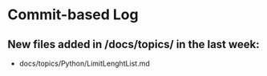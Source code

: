 # Commit-based Log
## New files added in /docs/topics/ in the last week:
- docs/topics/Python/LimitLenghtList.md
